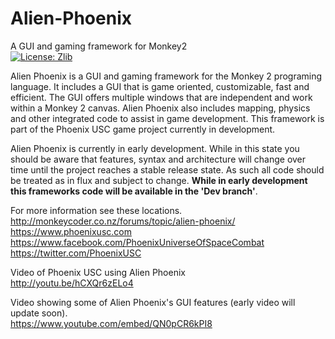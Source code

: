 # Alien-Phoenix
A GUI and gaming framework for Monkey2<br>
[![License: Zlib](https://img.shields.io/badge/License-Zlib-lightgrey.svg)](https://opensource.org/licenses/Zlib)

Alien Phoenix is a GUI and gaming framework for the Monkey 2 programing language. It includes a GUI that is game oriented, customizable, fast and efficient. The GUI offers multiple windows that are independent and work within a Monkey 2 canvas. Alien Phoenix also includes mapping, physics and other integrated code to assist in game development. This framework is part of the Phoenix USC game project currently in development.

Alien Phoenix is currently in early development. While in this state you should be aware that features, syntax and architecture will change over time until the project reaches a stable release state. As such all code should be treated as in flux and subject to change. <b>While in early development this frameworks code will be available in the 'Dev branch'</b>.

For more information see these locations.<br>
http://monkeycoder.co.nz/forums/topic/alien-phoenix/<br>
https://www.phoenixusc.com<br>
https://www.facebook.com/PhoenixUniverseOfSpaceCombat<br>
https://twitter.com/PhoenixUSC<br>

Video of Phoenix USC using Alien Phoenix<br>
http://youtu.be/hCXQr6zELo4

Video showing some of Alien Phoenix's GUI features (early video will update soon).<br>
https://www.youtube.com/embed/QN0pCR6kPI8
